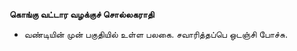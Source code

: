 **கொங்கு வட்டார வழக்குச் சொல்லகராதி**
- வண்டியின் முன் பகுதியில் உள்ள பலகை. சவாரித்தப்பெ ஒடஞ்சி போச்சு.

